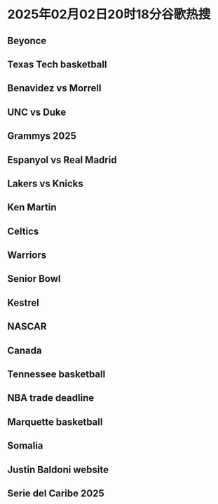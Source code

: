 # 2025年02月02日20时18分谷歌热搜

## Beyonce

## Texas Tech basketball

## Benavidez vs Morrell

## UNC vs Duke

## Grammys 2025

## Espanyol vs Real Madrid

## Lakers vs Knicks

## Ken Martin

## Celtics

## Warriors

## Senior Bowl

## Kestrel

## NASCAR

## Canada

## Tennessee basketball

## NBA trade deadline

## Marquette basketball

## Somalia

## Justin Baldoni website

## Serie del Caribe 2025

